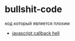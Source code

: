 # bullshit-code
код который является плохим

<ul>
  <li><a href="https://github.com/splincode/bullshit-code/blob/master/request-promise.js">javascript callback hell</a></li>
</ul>
